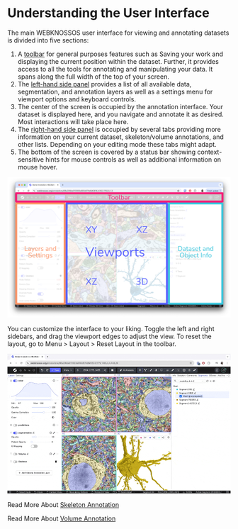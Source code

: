 # Understanding the User Interface

The main WEBKNOSSOS user interface for viewing and annotating datasets is divided into five sections:

1. A [toolbar](./toolbar.md) for general purposes features such as Saving your work and displaying the current position within the dataset. Further, it provides access to all the tools for annotating and manipulating your data. It spans along the full width of the top of your screen.
2. The [left-hand side panel](./layers.md) provides a list of all available data, segmentation, and annotation layers as well as a settings menu for viewport options and keyboard controls.
3. The center of the screen is occupied by the annotation interface. Your dataset is displayed here, and you navigate and annotate it as desired. Most interactions will take place here.
4. The [right-hand side panel](./object_info.md) is occupied by several tabs providing more information on your current dataset, skeleton/volume annotations, and other lists. Depending on your editing mode these tabs might adapt.
5. The bottom of the screen is covered by a status bar showing context-sensitive hints for mouse controls as well as additional information on mouse hover.

![An overview of the WEBKNOSSOS annotation UI highlighting the 4 main sections of the interface](../images/user_interface.png)

You can customize the interface to your liking. Toggle the left and right sidebars, and drag the viewport edges to adjust the view. To reset the layout, go to Menu > Layout > Reset Layout in the toolbar.

![Customizing the layout](../images/customize_layout.gif)

Read More About [Skeleton Annotation](./skeleton_annotation.md)

Read More About [Volume Annotation](./volume_annotation.md)






